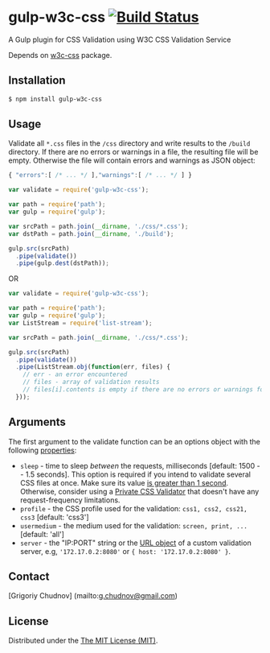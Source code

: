 # gulp-w3c-css [![Build Status](https://travis-ci.org/gchudnov/gulp-w3c-css.svg?branch=master)](https://travis-ci.org/gchudnov/gulp-w3c-css)
A Gulp plugin for CSS Validation using W3C CSS Validation Service

Depends on [w3c-css](https://github.com/gchudnov/w3c-css) package.

## Installation
```bash
$ npm install gulp-w3c-css
```


## Usage

Validate all `*.css` files in the `/css` directory and write results to the `/build` directory.
If there are no errors or warnings in a file, the resulting file will be empty. Otherwise the file will contain errors and warnings as JSON object:
```javascript
{ "errors":[ /* ... */ ],"warnings":[ /* ... */ ] }
```

```javascript
var validate = require('gulp-w3c-css');

var path = require('path');
var gulp = require('gulp');

var srcPath = path.join(__dirname, './css/*.css');
var dstPath = path.join(__dirname, './build');

gulp.src(srcPath)
  .pipe(validate())
  .pipe(gulp.dest(dstPath));
```

OR

```javascript
var validate = require('gulp-w3c-css');

var path = require('path');
var gulp = require('gulp');
var ListStream = require('list-stream');

var srcPath = path.join(__dirname, './css/*.css');

gulp.src(srcPath)
  .pipe(validate())
  .pipe(ListStream.obj(function(err, files) {
    // err - an error encountered
    // files - array of validation results
    // files[i].contents is empty if there are no errors or warnings found
  }));
```


## Arguments
The first argument to the validate function can be an options object with the following [properties](https://github.com/gchudnov/w3c-css#arguments):
* `sleep` - time to sleep _between_ the requests, milliseconds [default: 1500 -- 1.5 seconds]. This option is required if you intend to validate several CSS files at once. Make sure its value [is greater than 1 second](http://jigsaw.w3.org/css-validator/manual.html). Otherwise, consider using a [Private CSS Validator](https://github.com/gchudnov/w3c-css#private-css-validator) that doesn't have any request-frequency limitations. 
* `profile` - the CSS profile used for the validation: `css1, css2, css21, css3` [default: 'css3']
* `usermedium` - the medium used for the validation: `screen, print, ...` [default: 'all']
* `server` - the "IP:PORT" string or the [URL object](https://nodejs.org/api/url.html) of a custom validation server, e.g, `'172.17.0.2:8080'` or `{ host: '172.17.0.2:8080' }`.


## Contact

[Grigoriy Chudnov] (mailto:g.chudnov@gmail.com)


## License

Distributed under the [The MIT License (MIT)](https://github.com/gchudnov/w3c-css/blob/master/LICENSE).
